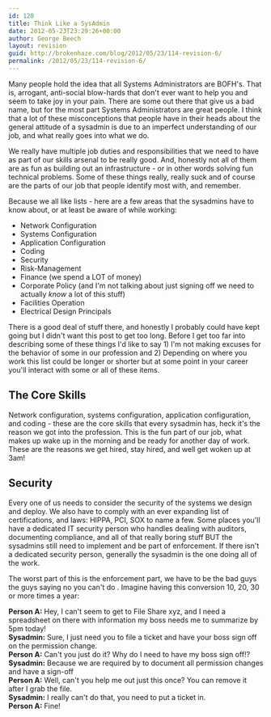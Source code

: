 ```yaml
---
id: 120
title: Think Like a SysAdmin
date: 2012-05-23T23:29:26+00:00
author: George Beech
layout: revision
guid: http://brokenhaze.com/blog/2012/05/23/114-revision-6/
permalink: /2012/05/23/114-revision-6/
---
```

<p>Many people hold the idea that all Systems Administrators are BOFH's. That is, arrogant, anti-social blow-hards that don't ever want to help you and seem to take joy in your pain. There are some out there that give us a bad name, but for the most part Systems Administrators are great people. I think that a lot of these misconceptions that people have in their heads about the general attitude of a sysadmin is due to an imperfect understanding of our job, and what really goes into what we do.</p>

<p>We really have multiple job duties and responsibilities that we need to have as part of our skills arsenal to be really good. And, honestly not all of them are as fun as building out an infrastructure - or in other words solving fun technical problems. Some of these things really, really suck and of course are the parts of our job that people identify most with, and remember.</p>

<p>Because we all like lists - here are a few areas that the sysadmins have to know about, or at least be aware of while working:</p>

<ul>
<li>Network Configuration</li>
<li>Systems Configuration</li>
<li>Application Configuration</li>
<li>Coding </li>
<li>Security</li>
<li>Risk-Management</li>
<li>Finance (we spend a LOT of money) </li>
<li>Corporate Policy (and I'm not talking about just signing off we need to actually <em>know</em> a lot of this stuff) </li>
<li>Facilities Operation</li>
<li>Electrical Design Principals</li>
</ul>

<p>There is a good deal of stuff there, and honestly I probably could have kept going but I didn't want this post to get too long. Before I get too far into describing some of these things I'd like to say 1) I'm not making excuses for the behavior of some in our profession and 2) Depending on where you work this list could be longer or shorter but at some point in your career you'll interact with some or all of these items.</p>

<h2>The Core Skills</h2>

<p>Network configuration, systems configuration, application configuration, and coding - these are the core skills that every sysadmin has, heck it's the reason we got into the profession. This is the fun part of our job, what makes up wake up in the morning and be ready for another day of work. These are the reasons we get hired, stay hired, and well get woken up at 3am!</p>

<h2>Security</h2>

<p>Every one of us needs to consider the security of the systems we design and deploy. We also have to comply with an ever expanding list of certifications, and laws: HIPPA, PCI, SOX to name a few. Some places you'll have a dedicated IT security person who handles dealing with auditors, documenting compliance, and all of that really boring stuff BUT the sysadmins still need to implement and be part of enforcement.  If there isn't a dedicated security person, generally the sysadmin is the one doing all of the work.</p>

<p>The worst part of this is the enforcement part, we have to be the bad guys the guys saying no you can't do <thing you really want to do>. Imagine having this conversion 10, 20, 30 or more times a year:</p>

<p><strong>Person A:</strong> Hey, I can't seem to get to File Share xyz, and I need a spreadsheet on there with information my boss needs me to summarize by 5pm today!<br />
<strong>Sysadmin:</strong> Sure, I just need you to file a ticket and have your boss sign off on the permission change.<br />
<strong>Person A:</strong> Can't you just do it? Why do I need to have my boss sign off!?<br />
<strong>Sysadmin:</strong> Because we are required by <Cert ABC> to document all permission changes and have a sign-off<br />
<strong>Person A:</strong> Well, can't you help me out just this once? You can remove it after I grab the file.<br />
<strong>Sysadmin:</strong> I really can't do that, you need to put a ticket in.<br />
<strong>Person A:</strong> Fine!</p>

